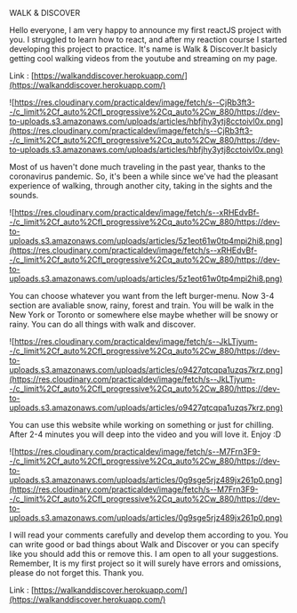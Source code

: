 WALK & DISCOVER


Hello everyone, 
I am very happy to announce my first reactJS project with you. I 
struggled to learn how to react, and after my reaction course I started 
developing this project to practice. It's name is  Walk & 
Discover.It basicly getting cool walking videos from the youtube and 
streaming on my page.

Link : [https://walkanddiscover.herokuapp.com/](https://walkanddiscover.herokuapp.com/)

![https://res.cloudinary.com/practicaldev/image/fetch/s--CjRb3ft3--/c_limit%2Cf_auto%2Cfl_progressive%2Cq_auto%2Cw_880/https://dev-to-uploads.s3.amazonaws.com/uploads/articles/hbfjhy3ytj8cctoivl0x.png](https://res.cloudinary.com/practicaldev/image/fetch/s--CjRb3ft3--/c_limit%2Cf_auto%2Cfl_progressive%2Cq_auto%2Cw_880/https://dev-to-uploads.s3.amazonaws.com/uploads/articles/hbfjhy3ytj8cctoivl0x.png)

Most of us haven't done much traveling in the past year, thanks to 
the coronavirus pandemic. So, it's been a while since we've had the 
pleasant experience of walking, through another city, taking in the 
sights and the sounds.

![https://res.cloudinary.com/practicaldev/image/fetch/s--xRHEdvBf--/c_limit%2Cf_auto%2Cfl_progressive%2Cq_auto%2Cw_880/https://dev-to-uploads.s3.amazonaws.com/uploads/articles/5z1eot61w0tp4mpi2hi8.png](https://res.cloudinary.com/practicaldev/image/fetch/s--xRHEdvBf--/c_limit%2Cf_auto%2Cfl_progressive%2Cq_auto%2Cw_880/https://dev-to-uploads.s3.amazonaws.com/uploads/articles/5z1eot61w0tp4mpi2hi8.png)

You can choose whatever you want from the left burger-menu. Now 3-4 
section are avaliable snow, rainy, forest and train. You will be walk in
 the New York or Toronto or somewhere else maybe whether will be snowy 
or rainy. You can do all things with walk and discover.

![https://res.cloudinary.com/practicaldev/image/fetch/s--JkLTjyum--/c_limit%2Cf_auto%2Cfl_progressive%2Cq_auto%2Cw_880/https://dev-to-uploads.s3.amazonaws.com/uploads/articles/o9427qtcqpa1uzqs7krz.png](https://res.cloudinary.com/practicaldev/image/fetch/s--JkLTjyum--/c_limit%2Cf_auto%2Cfl_progressive%2Cq_auto%2Cw_880/https://dev-to-uploads.s3.amazonaws.com/uploads/articles/o9427qtcqpa1uzqs7krz.png)

You can use this website while working on something or just for 
chilling. After 2-4 minutes you will deep into the video and you will 
love it. Enjoy :D

![https://res.cloudinary.com/practicaldev/image/fetch/s--M7Frn3F9--/c_limit%2Cf_auto%2Cfl_progressive%2Cq_auto%2Cw_880/https://dev-to-uploads.s3.amazonaws.com/uploads/articles/0g9sge5rjz489jx261p0.png](https://res.cloudinary.com/practicaldev/image/fetch/s--M7Frn3F9--/c_limit%2Cf_auto%2Cfl_progressive%2Cq_auto%2Cw_880/https://dev-to-uploads.s3.amazonaws.com/uploads/articles/0g9sge5rjz489jx261p0.png)

I will read your comments carefully and develop them according to 
you. You can write good or bad things about Walk and Discover or you can
 specify like you should add this or remove this. I am open to all your 
suggestions. Remember, It is my first project so it will surely have 
errors and omissions, please do not forget this. Thank you.

Link : [https://walkanddiscover.herokuapp.com/](https://walkanddiscover.herokuapp.com/)
